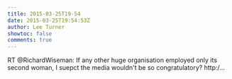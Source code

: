 ```yaml
---
title: 2015-03-25T19-54
date: 2015-03-25T19:54:53Z
author: Lee Turner
showtoc: false
comments: true
---
```


RT @RichardWiseman: If any other huge organisation employed only its second woman, I suepct the media wouldn't be so congratulatory? http:/…

